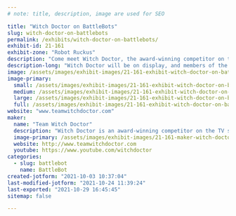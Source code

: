 ```yaml
---
# note: title, description, image are used for SEO

title: "Witch Doctor on BattleBots"
slug: witch-doctor-on-battlebots
permalink: /exhibits/witch-doctor-on-battlebots/
exhibit-id: 21-161
exhibit-zone: "Robot Ruckus"
description: "Come meet Witch Doctor, the award-winning competitor on the TV show BattleBots!"
description-long: "Witch Doctor will be on display, and members of the team will be available to meet and greet. We are excited to debut our special display this event, showcasing battle-damaged parts from past competitors in an immersive setting. B is for BattleBots will be available for purchase, and we will be displaying our new merchandise for the upcoming season of BattleBots (available for purchase on our website)!"
image: /assets/images/exhibit-images/21-161-exhibit-witch-doctor-on-battlebots-witch-doctor-w-sponsors-sm-large.jpg
image-primary: 
  small: /assets/images/exhibit-images/21-161-exhibit-witch-doctor-on-battlebots-witch-doctor-w-sponsors-sm-small.jpg
  medium: /assets/images/exhibit-images/21-161-exhibit-witch-doctor-on-battlebots-witch-doctor-w-sponsors-sm-medium.jpg
  large: /assets/images/exhibit-images/21-161-exhibit-witch-doctor-on-battlebots-witch-doctor-w-sponsors-sm-large.jpg
  full: /assets/images/exhibit-images/21-161-exhibit-witch-doctor-on-battlebots-witch-doctor-w-sponsors-sm-full.jpg
website: "www.teamwitchdoctor.com"
maker: 
  name: "Team Witch Doctor"
  description: "Witch Doctor is an award-winning competitor on the TV show BattleBots. It weighs 250 pounds, and battles with its dual skull-shaped disks spinning at over 200 miles per hour! Witch Doctor has been a BattleBots World Championship Finalist, BattleBots Bounty Hunter Champion, and BattleBots All-Stars Champion. Team Witch Doctor is a fan-favorite known for competing in their custom-made skeleton jackets and top hats. The South Florida team is an avid advocate of robotics education through combat robotics, and their Witch Doctor Junior educational program includes free YouTube video lessons to help new builders get started. You can learn more at www.teamwitchdoctor.com."
  image-primary: /assets/images/exhibit-images/21-161-maker-witch-doctor-on-battlebots-1-witch-doctor-team-2020-medium.jpg
  website: http://www.teamwitchdoctor.com
  youtube: https://www.youtube.com/witchdoctor
categories: 
  - slug: battlebot
    name: BattleBot
created-jotform: "2021-10-03 10:37:04"
last-modified-jotform: "2021-10-24 11:39:24"
last-exported: "2021-10-29 16:45:45"
sitemap: false

---
```


